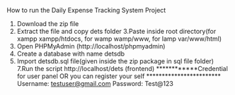 How to run the Daily Expense Tracking System  Project
1. Download the  zip file
2. Extract the file and copy dets folder
3.Paste inside root directory(for xampp xampp/htdocs, for wamp wamp/www, for lamp var/www/html)
4. Open PHPMyAdmin (http://localhost/phpmyadmin)
5. Create a database with name detsdb 
6. Import detsdb.sql file(given inside the zip package in sql file folder)
7.Run the script http://localhost/dets (frontend)
************Credential for user panel  OR you can register your self ************************
Username: testuser@gmail.com
Password: Test@123
